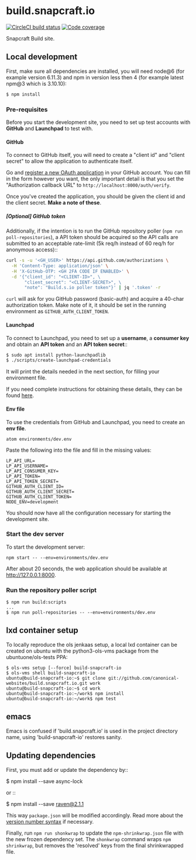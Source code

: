 # build.snapcraft.io

[![CircleCI build status](https://circleci.com/gh/canonical-web-and-design/build.snapcraft.io.svg?style=shield)](https://circleci.com/gh/canonical-web-and-design/build.snapcraft.io) [![Code coverage](https://codecov.io/gh/canonical-web-and-design/build.snapcraft.io/branch/master/graph/badge.svg)](https://codecov.io/gh/canonical-web-and-design/build.snapcraft.io)

Snapcraft Build site.

## Local development

First, make sure all dependencies are installed, you will need node@6 (for example version 6.11.3) and npm in version less then 4 (for example latest npm@3 which is 3.10.10):

``` bash
$ npm install
```

### Pre-requisites
Before you start the development site, you need to set up test accounts with **GitHub** and **Launchpad** to test with.

#### GitHub
To connect to GitHub itself, you will need to create a "client id" and "client secret" to allow the application to authenticate itself.

Go and [register a new OAuth application](https://github.com/settings/applications/new) in your GitHub account. You can fill in the form however you want, the only important detail is that you set the "Authorization callback URL" to `http://localhost:8000/auth/verify`.

Once you've created the application, you should be given the client id and the client secret. **Make a note of these**.

##### [Optional] GitHub token
Additionally, if the intention is to run the GitHub repository poller (`npm run poll-repositories`), a API token should be acquired so the API calls are submitted to an acceptable rate-limit (5k req/h instead of 60 req/h for anonymous access)::

```bash
curl -s -u '<GH_USER>' https://api.github.com/authorizations \
  -H 'Content-Type: application/json' \
  -H 'X-GitHub-OTP: <GH 2FA CODE IF ENABLED>' \
  -d '{"client_id": "<CLIENT-ID>", \
       "client_secret": "<CLIENT-SECRET>", \
       "note": "Build.s.io poller token"}' | jq '.token' -r
```

`curl` will ask for you GitHub password (basic-auth) and acquire a 40-char authorization token. Make note of it, it should be set in the running environment as `GITHUB_AUTH_CLIENT_TOKEN`.

#### Launchpad

To connect to Launchpad, you need to set up a **username**, a **consumer key** and obtain an **API token** and an **API token secret**::

```bash
$ sudo apt install python-launchpadlib
$ ./scripts/create-launchpad-credentials
```

It will print the details needed in the next section, for filling your environment file.

If you need complete instructions for obtaining these details, they can be found [here](https://help.launchpad.net/API/SigningRequests).


#### Env file
To use the credentials from GitHub and Launchpad, you need to create an **env file**.

```
atom environments/dev.env
```

Paste the following into the file and fill in the missing values:

```
LP_API_URL=
LP_API_USERNAME=
LP_API_CONSUMER_KEY=
LP_API_TOKEN=
LP_API_TOKEN_SECRET=
GITHUB_AUTH_CLIENT_ID=
GITHUB_AUTH_CLIENT_SECRET=
GITHUB_AUTH_CLIENT_TOKEN=
NODE_ENV=development
```

You should now have all the configuration necessary for starting the development site.

### Start the dev server

To start the development server:

```
npm start -- --env=environments/dev.env
```

After about 20 seconds, the web application should be available at <http://127.0.0.1:8000>.


### Run the repository poller script

```
$ npm run build:scripts
...
$ npm run poll-repositories -- --env=environments/dev.env
```

## lxd container setup

To locally reproduce the ols jenkaas setup, a local lxd container can be
created on ubuntu with the python3-ols-vms package from the
ubuntuone/ols-tests PPA:

```
$ ols-vms setup [--force] build-snapcraft-io
$ ols-vms shell build-snapcraft-io
ubuntu@build-snapcraft-io:~$ git clone git://github.com/canonical-websites/build.snapcraft.io.git work
ubuntu@build-snapcraft-io:~$ cd work
ubuntu@build-snapcraft-io:~/work$ npm install
ubuntu@build-snapcraft-io:~/work$ npm test
```

## emacs

Emacs is confused if 'build.snapcraft.io' is used in the project directory
name, using 'build-snapcraft-io' restores sanity.

## Updating dependencies


First, you must add or update the dependency by::

  $ npm install --save async-lock

or ::

  $ npm install --save raven@2.1.1


This way `package.json` will be modified accordingly. Read more about
the [version number syntax](https://docs.npmjs.com/misc/semver#prerelease-identifiers) if necessary.

Finally, run `npm run shonkwrap` to update the `npm-shrinkwrap.json` file with
the new frozen dependency set. The `shonkwrap` command wraps `npm shrinkwrap`,
but removes the 'resolved' keys from the final shrinkwrapped file.
